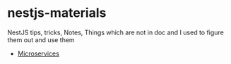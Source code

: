 # nestjs-materials

NestJS tips, tricks, Notes, Things which are not in doc and I used to figure them out and use them

- [Microservices](./microservices/README.md)
